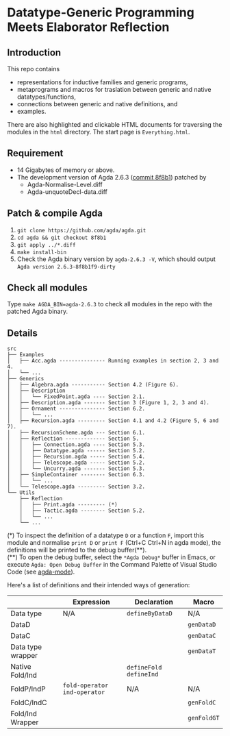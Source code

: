 # Datatype-Generic Programming Meets Elaborator Reflection

## Introduction

This repo contains
* representations for inductive families and generic programs,
* metaprograms and macros for traslation between generic and native datatypes/functions,
* connections between generic and native definitions, and
* examples.

There are also highlighted and clickable HTML documents for traversing the modules in the `html` directory. The start page is `Everything.html`.

## Requirement

* 14 Gigabytes of memory or above.
* The development version of Agda 2.6.3 ([commit 8f8b1](https://github.com/agda/agda/commit/8f8b1f981a9d22bbb80316334964501c3958813f))
  patched by
  * Agda-Normalise-Level.diff
  * Agda-unquoteDecl-data.diff 

## Patch & compile Agda
1. `git clone https://github.com/agda/agda.git`
2. `cd agda && git checkout 8f8b1`
3. `git apply ../*.diff`
4. `make install-bin`
5. Check the Agda binary version by `agda-2.6.3 -V`, which should output `Agda version 2.6.3-8f8b1f9-dirty`

## Check all modules
Type `make AGDA_BIN=agda-2.6.3` to check all modules in the repo with the patched Agda binary.

## Details

	src
	├── Examples
	│   ├── Acc.agda --------------- Running examples in section 2, 3 and 4.
	│   └── ...
	├── Generics
	│   ├── Algebra.agda ----------- Section 4.2 (Figure 6).
	│   ├── Description
	│   │   └── FixedPoint.agda ---- Section 2.1.
	│   ├── Description.agda ------- Section 3 (Figure 1, 2, 3 and 4).
	│   ├── Ornament --------------- Section 6.2.
	│   │   └── ...
	│   ├── Recursion.agda --------- Section 4.1 and 4.2 (Figure 5, 6 and 7).
	│   ├── RecursionScheme.agda --- Section 6.1.
	│   ├── Reflection ------------- Section 5.
	│   │   ├── Connection.agda ---- Section 5.3.
	│   │   ├── Datatype.agda ------ Section 5.2.
	│   │   ├── Recursion.agda ----- Section 5.4.
	│   │   ├── Telescope.agda ----- Section 5.2.
	│   │   └── Uncurry.agda ------- Section 5.3.
	│   ├── SimpleContainer -------- Section 6.3.
	│   │   └── ...
	│   └── Telescope.agda --------- Section 3.2.
	└── Utils
	    ├── Reflection
	    │   ├── Print.agda --------- (*)
	    │   ├── Tactic.agda -------- Section 5.2.
	    │   └── ...
	    └── ...

(\*) To inspect the definition of a datatype `D` or a function `F`, import this module and normalise `print D` or `print F` (Ctrl+C Ctrl+N in agda mode), the definitions will be printed to the debug buffer(\*\*).  
(\*\*) To open the debug buffer, select the `*Agda Debug*` buffer in Emacs, or execute `Agda: Open Debug Buffer` in the Command Palette of Visual Studio Code (see [agda-mode](https://marketplace.visualstudio.com/items?itemName=banacorn.agda-mode)).

Here's a list of definitions and their intended ways of generation: 

|                  |   Expression                    | Declaration            |  Macro      |
|------------------|---------------------------------|------------------------|-------------|
| Data type        | N/A                             | `defineByDataD`        | N/A         |
| DataD            |                                 |                        | `genDataD`  |
| DataC            |                                 |                        | `genDataC`  |
| Data type wrapper|                                 |                        | `genDataT`  |
| Native Fold/Ind  |                                 |`defineFold` `defineInd`|             |
| FoldP/IndP       | `fold-operator` `ind-operator`  | N/A                    |  N/A        |
| FoldC/IndC       |                                 |                        | `genFoldC`  |
| Fold/Ind Wrapper |                                 |                        | `genFoldGT` |

